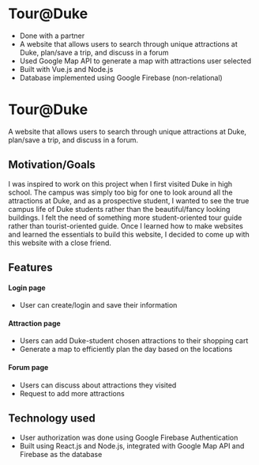 
# Tour@Duke
- Done with a partner
- A website that allows users to search through unique attractions at Duke, plan/save a trip, and discuss in a forum 
- Used Google Map API to generate a map with attractions user selected
- Built with Vue.js and Node.js 
- Database implemented using Google Firebase (non-relational)
# Tour@Duke

A website that allows users to search through unique attractions at Duke, plan/save a trip, and discuss in a forum. 

## Motivation/Goals

I was inspired to work on this project when I first visited Duke in high school. The campus was simply too big for one to look around all the attractions at Duke, and as a prospective student, I wanted to see the true campus life of Duke students rather than the beautiful/fancy looking buildings. I felt the need of something more student-oriented tour guide rather than tourist-oriented guide. Once I learned how to make websites and learned the essentials to build this website, I decided to come up with this website with a close friend. 

## Features
#### Login page
- User can create/login and save their information

#### Attraction page
- Users can add Duke-student chosen attractions to their shopping cart
- Generate a map to efficiently plan the day based on the locations 

#### Forum page
- Users can discuss about attractions they visited
- Request to add more attractions 


## Technology used
- User authorization was done using Google Firebase Authentication
- Built using React.js and Node.js, integrated with Google Map API and Firebase as the database




 
